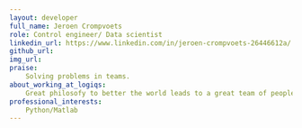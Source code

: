 ```yaml
---
layout: developer
full_name: Jeroen Crompvoets
role: Control engineer/ Data scientist
linkedin_url: https://www.linkedin.com/in/jeroen-crompvoets-26446612a/
github_url: 
img_url: 
praise: 
    Solving problems in teams.
about_working_at_logiqs:
    Great philosofy to better the world leads to a great team of people to work with
professional_interests: 
    Python/Matlab
---
```



<!-- Add additional content here, you can use Markdown. -->
